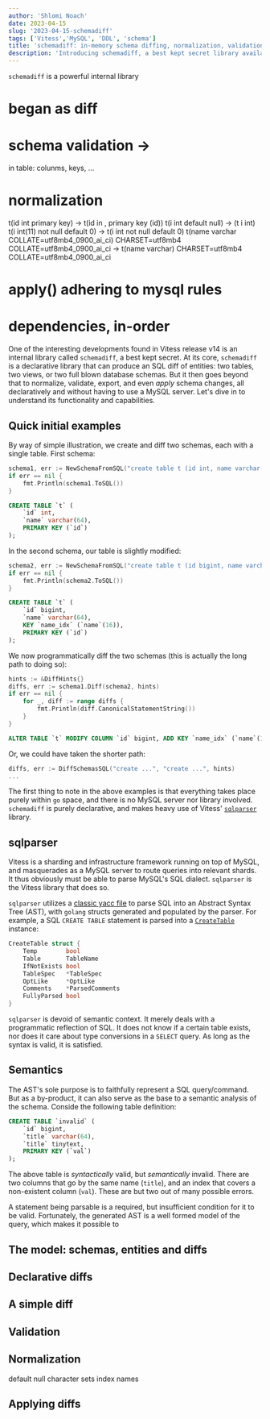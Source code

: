 ```yaml
---
author: 'Shlomi Noach'
date: 2023-04-15
slug: '2023-04-15-schemadiff'
tags: ['Vitess','MySQL', 'DDL', 'schema']
title: 'schemadiff: in-memory schema diffing, normalization, validation and manipulation'
description: 'Introducing schemadiff, a best kept secret library available in Vitess'
---
```


`schemadiff` is a powerful internal library

# began as diff
# schema validation ->
  in table: colunms, keys, ...
# normalization
t(id int primary key) -> t(id in , primary key (id))
t(i int default null) -> (t i int)
t(i int(11) not null default 0) -> t(i int not null default 0)
t(name varchar COLLATE=utf8mb4_0900_ai_ci) CHARSET=utf8mb4 COLLATE=utf8mb4_0900_ai_ci -> t(name varchar) CHARSET=utf8mb4 COLLATE=utf8mb4_0900_ai_ci
# apply() adhering to mysql rules
# dependencies, in-order

One of the interesting developments found in Vitess release v14 is an internal library called `schemadiff`, a best kept secret. At its core, `schemadiff` is a declarative library that can produce an SQL diff of entities: two tables, two views, or two full blown database schemas. But it then goes beyond that to normalize, validate, export, and even _apply_ schema changes, all declaratively and without having to use a MySQL server. Let's dive in to understand its functionality and capabilities.

## Quick initial examples

By way of simple illustration, we create and diff two schemas, each with a single table. First schema:

```go
schema1, err := NewSchemaFromSQL("create table t (id int, name varchar(64), primary key(id))")
if err == nil {
	fmt.Println(schema1.ToSQL())
}
```
```sql
CREATE TABLE `t` (
	`id` int,
	`name` varchar(64),
	PRIMARY KEY (`id`)
);
```

In the second schema, our table is slightly modified:

```go
schema2, err := NewSchemaFromSQL("create table t (id bigint, name varchar(64), key name_idx(name(16)), primary key(id))")
if err == nil {
	fmt.Println(schema2.ToSQL())
}
```
```sql
CREATE TABLE `t` (
	`id` bigint,
	`name` varchar(64),
	KEY `name_idx` (`name`(16)),
	PRIMARY KEY (`id`)
);
```

We now programmatically diff the two schemas (this is actually the long path to doing so):

```go
hints := &DiffHints{}
diffs, err := schema1.Diff(schema2, hints)
if err == nil {
	for _, diff := range diffs {
		fmt.Println(diff.CanonicalStatementString())
	}
}
```
```sql
ALTER TABLE `t` MODIFY COLUMN `id` bigint, ADD KEY `name_idx` (`name`(16))
```

Or, we could have taken the shorter path:

```go
diffs, err := DiffSchemasSQL("create ...", "create ...", hints)
...
```

The first thing to note in the above examples is that everything takes place purely within `go` space, and there is no MySQL server nor library involved. `schemadiff` is purely declarative, and makes heavy use of Vitess' [`sqlparser`](https://github.com/vitessio/vitess/tree/main/go/vt/sqlparser) library.

## sqlparser

Vitess is a sharding and infrastructure framework running on top of MySQL, and masquerades as a MySQL server to route queries into relevant shards. It thus obviously must be able to parse MySQL's SQL dialect. `sqlparser` is the Vitess library that does so.

`sqlparser` utilizes a [classic yacc file](https://github.com/vitessio/vitess/blob/main/go/vt/sqlparser/sql.y) to parse SQL into an Abstract Syntax Tree (AST), with `golang` structs generated and populated by the parser. For example, a SQL `CREATE TABLE` statement is parsed into a [`CreateTable`](https://github.com/vitessio/vitess/blob/c85c24a65b1d3aa1cc4008714af10d1dccb28f98/go/vt/sqlparser/ast.go#L521-L529) instance:

```go
CreateTable struct {
	Temp        bool
	Table       TableName
	IfNotExists bool
	TableSpec   *TableSpec
	OptLike     *OptLike
	Comments    *ParsedComments
	FullyParsed bool
}
```

`sqlparser` is devoid of semantic context. It merely deals with a programmatic reflection of SQL. It does not know if a certain table exists, nor does it care about type conversions in a `SELECT` query. As long as the syntax is valid, it is satisfied.

## Semantics

The AST's sole purpose is to faithfully represent a SQL query/command. But as a by-product, it can also serve as the base to a semantic analysis of the schema. Conside the following table definition:

```sql
CREATE TABLE `invalid` (
	`id` bigint,
	`title` varchar(64),
	`title` tinytext,
	PRIMARY KEY (`val`)
);
```

The above table is _syntactically_ valid, but _semantically_ invalid. There are two columns that go by the same name (`title`), and an index that covers a non-existent column (`val`). These are but two out of many possible errors.

A statement being parsable is a required, but insufficient condition for it to be valid. Fortunately, the generated AST is a well formed model of the query, which makes it possible to 

## The model: schemas, entities and diffs

## Declarative diffs


## A simple diff

## Validation

## Normalization

default null
character sets
index names

## Applying diffs

